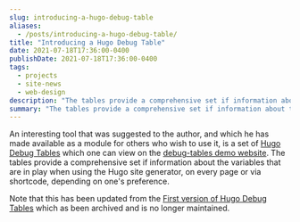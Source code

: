 ```yaml
---
slug: introducing-a-hugo-debug-table
aliases:
  - /posts/introducing-a-hugo-debug-table/
title: "Introducing a Hugo Debug Table"
date: 2021-07-18T17:36:00-0400
publishDate: 2021-07-18T17:36:00-0400
tags:
  - projects
  - site-news
  - web-design
description: "The tables provide a comprehensive set if information about the variables that are in play when using the Hugo site generator, on every page or via shortcode"
summary: "The tables provide a comprehensive set if information about the variables that are in play when using the Hugo site generator, on every page or via shortcode"
---
```


An interesting tool that was suggested to the author, and which he has made available as a module for others who wish to use it, is a set of [Hugo Debug Tables](https://github.com/danielfdickinson/hugo-debug-tables) which one can view on the [debug-tables demo website](https://hugo-test-debug-tables.wildtechgarden.ca). The tables provide a comprehensive set if information about the variables that are in play when using the Hugo site generator, on every page or via shortcode, depending on one's preference.

Note that this has been updated from the [First version of Hugo Debug Tables](https://github.com/danielfdickinson/hugoDebugTables) which as been archived and is no longer maintained.
